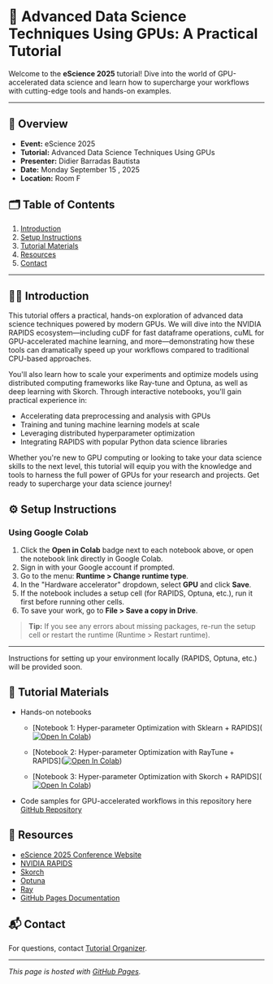 # 🚀 Advanced Data Science Techniques Using GPUs: A Practical Tutorial

<!-- ![GPU Illustration](https://upload.wikimedia.org/wikipedia/commons/2/20/Nvidia_logo.svg) -->

Welcome to the **eScience 2025** tutorial! Dive into the world of GPU-accelerated data science and learn how to supercharge your workflows with cutting-edge tools and hands-on examples.

---

## 🌟 Overview

- **Event:** eScience 2025
- **Tutorial:** Advanced Data Science Techniques Using GPUs
- **Presenter:** Didier Barradas Bautista
- **Date:** Monday September 15 , 2025
- **Location:** Room F


## 🗂️ Table of Contents

1. [Introduction](#introduction)
2. [Setup Instructions](#setup-instructions)
3. [Tutorial Materials](#tutorial-materials)
4. [Resources](#resources)
5. [Contact](#contact)

---

## 🧑‍💻 Introduction

This tutorial offers a practical, hands-on exploration of advanced data science techniques powered by modern GPUs. We will dive into the NVIDIA RAPIDS ecosystem—including cuDF for fast dataframe operations, cuML for GPU-accelerated machine learning, and more—demonstrating how these tools can dramatically speed up your workflows compared to traditional CPU-based approaches.

You'll also learn how to scale your experiments and optimize models using distributed computing frameworks like Ray-tune and Optuna, as well as deep learning with Skorch. Through interactive notebooks, you'll gain practical experience in:

- Accelerating data preprocessing and analysis with GPUs
- Training and tuning machine learning models at scale
- Leveraging distributed hyperparameter optimization
- Integrating RAPIDS with popular Python data science libraries

Whether you're new to GPU computing or looking to take your data science skills to the next level, this tutorial will equip you with the knowledge and tools to harness the full power of GPUs for your research and projects. Get ready to supercharge your data science journey!

## ⚙️ Setup Instructions

### Using Google Colab

1. Click the **Open in Colab** badge next to each notebook above, or open the notebook link directly in Google Colab.
2. Sign in with your Google account if prompted.
3. Go to the menu: **Runtime > Change runtime type**.
4. In the "Hardware accelerator" dropdown, select **GPU** and click **Save**.
5. If the notebook includes a setup cell (for RAPIDS, Optuna, etc.), run it first before running other cells.
6. To save your work, go to **File > Save a copy in Drive**.

> **Tip:** If you see any errors about missing packages, re-run the setup cell or restart the runtime (Runtime > Restart runtime).

---

Instructions for setting up your environment locally (RAPIDS, Optuna, etc.) will be provided soon.

## 📂 Tutorial Materials

- Hands-on notebooks
    - [Notebook 1: Hyper-parameter Optimization with Sklearn + RAPIDS](<a href="https://colab.research.google.com/github/D-Barradas/RAPIDS_HPO/blob/main/notebooks/HPO_cuML.ipynb" target="_parent"><img src="https://colab.research.google.com/assets/colab-badge.svg" alt="Open In Colab"/></a>)

    - [Notebook 2: Hyper-parameter Optimization with RayTune + RAPIDS](<a href="https://colab.research.google.com/github/D-Barradas/RAPIDS_HPO/blob/main/notebooks/HPO_Ray_RAPIDS.ipynb" target="_parent"><img src="https://colab.research.google.com/assets/colab-badge.svg" alt="Open In Colab"/></a>)

    - [Notebook 3: Hyper-parameter Optimization with Skorch + RAPIDS](<a href="https://colab.research.google.com/github/D-Barradas/RAPIDS_HPO/blob/main/notebooks/HPO_Skorch_RAPIDS.ipynb" target="_parent"><img src="https://colab.research.google.com/assets/colab-badge.svg" alt="Open In Colab"/></a>)

- Code samples for GPU-accelerated workflows in this repository here [GitHub Repository](https://github.com/D-Barradas/RAPIDS_HPO)

## 🔗 Resources

- [eScience 2025 Conference Website](https://www.escience-conference.org/2025/)
- [NVIDIA RAPIDS](https://rapids.ai/)
- [Skorch](https://skorch.readthedocs.io/)
- [Optuna](https://optuna.org/)
- [Ray](https://docs.ray.io/en/latest/)
- [GitHub Pages Documentation](https://pages.github.com/)

## 📬 Contact

For questions, contact [Tutorial Organizer](https://www.escience-conference.org/2025/organizers).

---

_This page is hosted with [GitHub Pages](https://pages.github.com/)._
